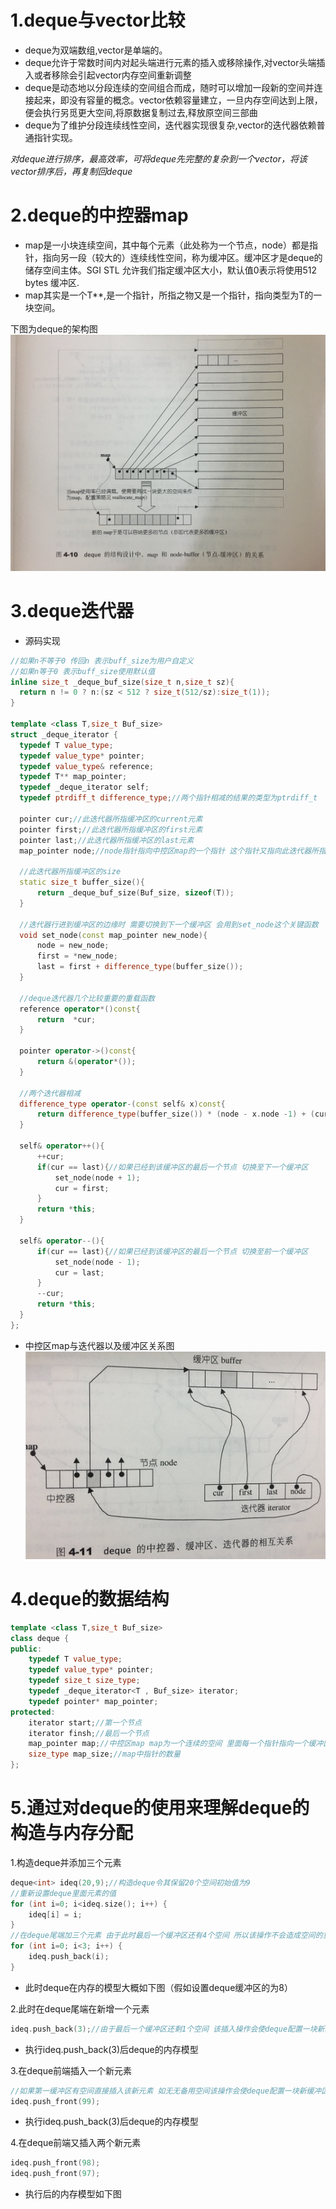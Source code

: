 # 1.deque与vector比较
  * deque为双端数组,vector是单端的。
  * deque允许于常数时间内对起头端进行元素的插入或移除操作,对vector头端插入或者移除会引起vector内存空间重新调整
  * deque是动态地以分段连续的空间组合而成，随时可以增加一段新的空间并连接起来，即没有容量的概念。vector依赖容量建立，一旦内存空间达到上限，便会执行另觅更大空间,将原数据复制过去,释放原空间三部曲
  * deque为了维护分段连续线性空间，迭代器实现很复杂,vector的迭代器依赖普通指针实现。
  
  *对deque进行排序，最高效率，可将deque先完整的复杂到一个vector，将该vector排序后，再复制回deque*

# 2.deque的中控器map
  * map是一小块连续空间，其中每个元素（此处称为一个节点，node）都是指针，指向另一段（较大的）连续线性空间，称为缓冲区。缓冲区才是deque的储存空间主体。SGI STL 允许我们指定缓冲区大小，默认值0表示将使用512 bytes 缓冲区.
  * map其实是一个T**,是一个指针，所指之物又是一个指针，指向类型为T的一块空间。
  
下图为deque的架构图
![Image of deque](https://github.com/KleinParadise/CppSTLStudyRecord/blob/master/deque.JPG)
  
# 3.deque迭代器
  * 源码实现
  ```cpp
  //如果n不等于0 传回n 表示buff_size为用户自定义
//如果n等于0 表示buff_size使用默认值
inline size_t _deque_buf_size(size_t n,size_t sz){
    return n != 0 ? n:(sz < 512 ? size_t(512/sz):size_t(1));
}

template <class T,size_t Buf_size>
struct _deque_iterator {
    typedef T value_type;
    typedef value_type* pointer;
    typedef value_type& reference;
    typedef T** map_pointer;
    typedef _deque_iterator self;
    typedef ptrdiff_t difference_type;//两个指针相减的结果的类型为ptrdiff_t
    
    pointer cur;//此迭代器所指缓冲区的current元素
    pointer first;//此迭代器所指缓冲区的first元素
    pointer last;//此迭代器所指缓冲区的last元素
    map_pointer node;//node指针指向中控区map的一个指针 这个指针又指向此迭代器所指缓冲区的第一个元素
    
    //此迭代器所指缓冲区的size
    static size_t buffer_size(){
        return _deque_buf_size(Buf_size, sizeof(T));
    }
    
    //迭代器行进到缓冲区的边缘时 需要切换到下一个缓冲区 会用到set_node这个关键函数
    void set_node(const map_pointer new_node){
        node = new_node;
        first = *new_node;
        last = first + difference_type(buffer_size());
    }
    
    //deque迭代器几个比较重要的重载函数
    reference operator*()const{
        return  *cur;
    }
    
    pointer operator->()const{
        return &(operator*());
    }
    
    //两个迭代器相减
    difference_type operator-(const self& x)const{
        return difference_type(buffer_size()) * (node - x.node -1) + (cur - first) + (x.last -x.cur);
    }
    
    self& operator++(){
        ++cur;
        if(cur == last){//如果已经到该缓冲区的最后一个节点 切换至下一个缓冲区
            set_node(node + 1);
            cur = first;
        }
        return *this;
    }
    
    self& operator--(){
        if(cur == last){//如果已经到该缓冲区的最后一个节点 切换至前一个缓冲区
            set_node(node - 1);
            cur = last;
        }
        --cur;
        return *this;
    }
};
  ```
  * 中控区map与迭代器以及缓冲区关系图
  ![Image of deque](https://github.com/KleinParadise/CppSTLStudyRecord/blob/master/deque_struct.png)
  

# 4.deque的数据结构
```cpp
template <class T,size_t Buf_size>
class deque {
public:
    typedef T value_type;
    typedef value_type* pointer;
    typedef size_t size_type;
    typedef _deque_iterator<T , Buf_size> iterator;
    typedef pointer* map_pointer;
protected:
    iterator start;//第一个节点
    iterator finsh;//最后一个节点
    map_pointer map;//中控区map map为一个连续的空间 里面每一个指针指向一个缓冲区
    size_type map_size;//map中指针的数量
};
```

# 5.通过对deque的使用来理解deque的构造与内存分配
 1.构造deque并添加三个元素
   ```cpp
   deque<int> ideq(20,9);//构造deque令其保留20个空间初始值为9
   //重新设置deque里面元素的值
   for (int i=0; i<ideq.size(); i++) {
       ideq[i] = i;
   }
   //在deque尾端加三个元素 由于此时最后一个缓冲区还有4个空间 所以该操作不会造成空间的重新配置 直接插入数据
   for (int i=0; i<3; i++) {
       ideq.push_back(i);
   }
   ```
  - 此时deque在内存的模型大概如下图（假如设置deque缓冲区的为8）

2.此时在deque尾端在新增一个元素
  ```cpp
  ideq.push_back(3);//由于最后一个缓冲区还剩1个空间 该插入操作会使deque配置一块新的缓冲区，然后设妥新值，最后改变迭代器finsh的状态
  ```
  - 执行ideq.push_back(3)后deque的内存模型

3.在deque前端插入一个新元素
  ```cpp
  //如果第一缓冲区有空间直接插入该新元素 如无无备用空间该操作会使deque配置一块新缓冲区，然后将指向新缓冲区的节点安置在map上,最后调整迭代器start的状态
  ideq.push_front(99);
  ```
  - 执行ideq.push_back(3)后deque的内存模型
  
4.在deque前端又插入两个新元素
  ```cpp
  ideq.push_front(98);
  ideq.push_front(97);
  ```
  - 执行后的内存模型如下图



